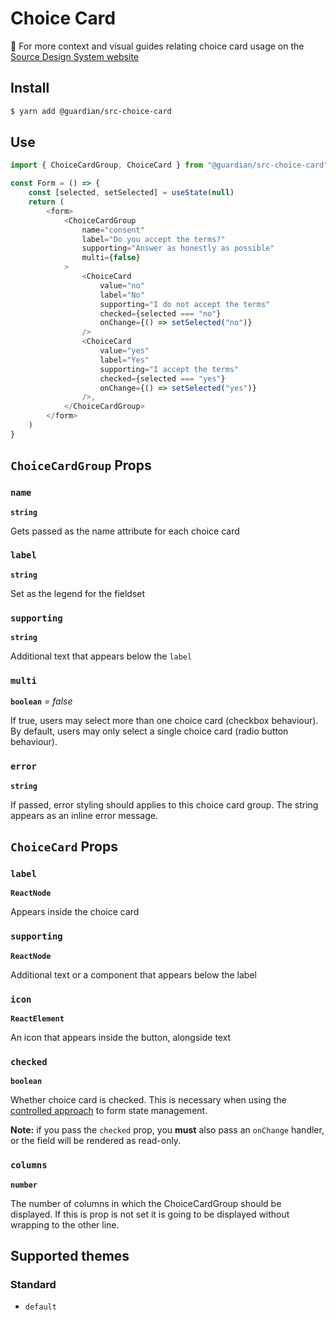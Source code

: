 # Choice Card

📣 For more context and visual guides relating choice card usage on the [Source Design System website](https://www.theguardian.design/2a1e5182b/p/65ffe9)

## Install

```sh
$ yarn add @guardian/src-choice-card
```

## Use

```js
import { ChoiceCardGroup, ChoiceCard } from "@guardian/src-choice-card"

const Form = () => {
    const [selected, setSelected] = useState(null)
    return (
        <form>
            <ChoiceCardGroup
                name="consent"
                label="Do you accept the terms?"
                supporting="Answer as honestly as possible"
                multi={false}
            >
                <ChoiceCard
                    value="no"
                    label="No"
                    supporting="I do not accept the terms"
                    checked={selected === "no"}
                    onChange={() => setSelected("no")}
                />
                <ChoiceCard
                    value="yes"
                    label="Yes"
                    supporting="I accept the terms"
                    checked={selected === "yes"}
                    onChange={() => setSelected("yes")}
                />,
            </ChoiceCardGroup>
        </form>
    )
}
```

## `ChoiceCardGroup` Props

### `name`

**`string`**

Gets passed as the name attribute for each choice card

### `label`

**`string`**

Set as the legend for the fieldset

### `supporting`

**`string`**

Additional text that appears below the `label`

### `multi`

**`boolean`** _= false_

If true, users may select more than one choice card (checkbox behaviour). By default, users
may only select a single choice card (radio button behaviour).

### `error`

**`string`**

If passed, error styling should applies to this choice card group. The string appears as an inline error message.

## `ChoiceCard` Props

### `label`

**`ReactNode`**

Appears inside the choice card

### `supporting`

**`ReactNode`**

Additional text or a component that appears below the label

### `icon`

**`ReactElement`**

An icon that appears inside the button, alongside text

### `checked`

**`boolean`**

Whether choice card is checked. This is necessary when using the [controlled approach](https://reactjs.org/docs/forms.html#controlled-components) to form state management.

**Note:** if you pass the `checked` prop, you **must** also pass an `onChange` handler, or the field will be rendered as read-only.

### `columns`

**`number`**

The number of columns in which the ChoiceCardGroup should be displayed. If this is prop is not set it is going to be displayed without wrapping to the other line.


## Supported themes

### Standard

-   `default`
